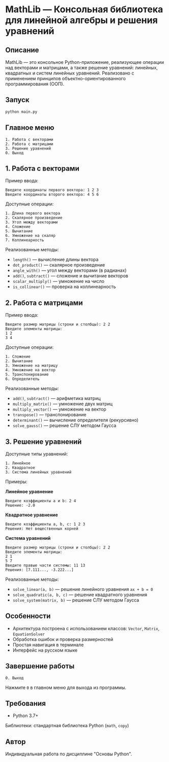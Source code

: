
# MathLib — Консольная библиотека для линейной алгебры и решения уравнений

## Описание

MathLib — это консольное Python-приложение, реализующее операции над векторами и матрицами, а также решение уравнений: линейных, квадратных и систем линейных уравнений. Реализовано с применением принципов объектно-ориентированного программирования (ООП).

## Запуск

```bash
python main.py
```

## Главное меню

```text
1. Работа с векторами
2. Работа с матрицами
3. Решение уравнений
0. Выход
```

## 1. Работа с векторами

Пример ввода:
```text
Введите координаты первого вектора: 1 2 3
Введите координаты второго вектора: 4 5 6
```

Доступные операции:
```text
1. Длина первого вектора
2. Скалярное произведение
3. Угол между векторами
4. Сложение
5. Вычитание
6. Умножение на скаляр
7. Коллинеарность
```

Реализованные методы:
- `length()` — вычисление длины вектора
- `dot_product()` — скалярное произведение
- `angle_with()` — угол между векторами (в радианах)
- `add()`, `subtract()` — сложение и вычитание векторов
- `scalar_multiply()` — умножение на число
- `is_collinear()` — проверка на коллинеарность

## 2. Работа с матрицами

Пример ввода:
```text
Введите размер матрицы (строки и столбцы): 2 2
Введите элементы матрицы:
1 2
3 4
```

Доступные операции:
```text
1. Сложение
2. Вычитание
3. Умножение на матрицу
4. Умножение на вектор
5. Транспонирование
6. Определитель
```

Реализованные методы:
- `add()`, `subtract()` — арифметика матриц
- `multiply_matrix()` — умножение двух матриц
- `multiply_vector()` — умножение на вектор
- `transpose()` — транспонирование
- `determinant()` — вычисление определителя (рекурсивно)
- `solve_gauss()` — решение СЛУ методом Гаусса

## 3. Решение уравнений

Доступные типы уравнений:
```text
1. Линейное
2. Квадратное
3. Система линейных уравнений
```

Примеры:

**Линейное уравнение**
```text
Введите коэффициенты a и b: 2 4
Решение: -2.0
```

**Квадратное уравнение**
```text
Введите коэффициенты a, b, c: 1 2 3
Решения: Нет вещественных корней
```

**Система уравнений**
```text
Введите размер матрицы (строки и столбцы): 2 2
Введите элементы матрицы:
2 1
5 7
Введите правые части системы: 11 13
Решения: [7.111..., -3.222...]
```

Реализованные методы:
- `solve_linear(a, b)` — решение линейного уравнения `ax + b = 0`
- `solve_quadratic(a, b, c)` — решение квадратного уравнения
- `solve_system(matrix, b)` — решение СЛУ методом Гаусса

## Особенности

- Архитектура построена с использованием классов: `Vector`, `Matrix`, `EquationSolver`
- Обработка ошибок и проверка размерностей
- Простая навигация в терминале
- Интерфейс на русском языке

## Завершение работы

```text
0. Выход
```

Нажмите `0` в главном меню для выхода из программы.

## Требования

- Python 3.7+

Библиотеки: стандартная библиотека Python (`math`, `copy`)

## Автор

Индивидуальная работа по дисциплине "Основы Python".
